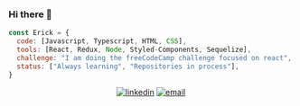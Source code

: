 ### Hi there 👋
```javascript
const Erick = {
  code: [Javascript, Typescript, HTML, CSS],
  tools: [React, Redux, Node, Styled-Components, Sequelize],
  challenge: "I am doing the freeCodeCamp challenge focused on react",
  status: ["Always learning", "Repositories in process"],
}
```
<p align="center">
 <!-- <a href="https://app-food-gold.vercel.app/"><img src="https://img.icons8.com/color/95/000000/real-food-for-meals.png" alt="appFood"/></a> -->
  <a href="https://www.linkedin.com/in/erick-ayllon"><img src="https://img.icons8.com/color/96/000000/linkedin.png" alt="linkedin"/></a>
  <a href="mailto:erickayllon@gmail.com"><img src="https://img.icons8.com/color/96/000000/gmail.png" alt="email"/></a>
</p>
